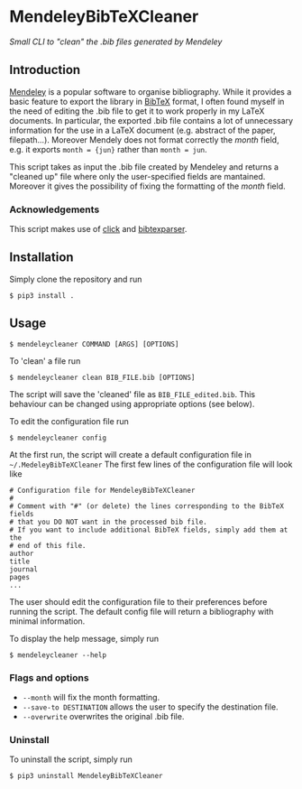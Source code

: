 # MendeleyBibTeXCleaner
*Small CLI to "clean" the .bib files generated by Mendeley*

## Introduction

[Mendeley](https://www.mendeley.com) is a popular software to organise bibliography.
While it provides a basic feature to export the library in [BibTeX](http://www.bibtex.org/) format, 
I often found myself in the need of editing the .bib file to get it to work properly in my
LaTeX documents. In particular, the exported .bib file contains a lot of unnecessary information
for the use in a LaTeX document (e.g. abstract of the paper, filepath...).
Moreover Mendely does not format correctly the *month* field, e.g. it exports `month = {jun}` rather
than `month = jun`.

This script takes as input the .bib file created by Mendeley and returns a "cleaned up" file where only
the user-specified fields are mantained. Moreover it gives the possibility of fixing the formatting
of the *month* field.

### Acknowledgements

This script makes use of [click](http://click.pocoo.org) and [bibtexparser](https://github.com/sciunto-org/python-bibtexparser).

## Installation

Simply clone the repository and run
```
$ pip3 install .
```

## Usage
```
$ mendeleycleaner COMMAND [ARGS] [OPTIONS] 
```
To 'clean' a file run
```
$ mendeleycleaner clean BIB_FILE.bib [OPTIONS]
```
The script will save the 'cleaned' file as `BIB_FILE_edited.bib`.
This behaviour can be changed using appropriate options (see below).

To edit the configuration file run
```
$ mendeleycleaner config
```

At the first run, the script will create a default configuration file in `~/.MedeleyBibTeXCleaner`
The first few lines of the configuration file will look like
```
# Configuration file for MendeleyBibTeXCleaner
#
# Comment with "#" (or delete) the lines corresponding to the BibTeX fields
# that you DO NOT want in the processed bib file.
# If you want to include additional BibTeX fields, simply add them at the
# end of this file.
author
title
journal
pages
...
```
The user should edit the configuration file to their preferences before running the script. 
The default config file will return a bibliography with minimal information.


To display the help message, simply run
```
$ mendeleycleaner --help
```


### Flags and options
* `--month` will fix the month formatting.
* `--save-to DESTINATION` allows the user to specify the destination file.
* `--overwrite` overwrites the original .bib file.

### Uninstall
To uninstall the script, simply run
```
$ pip3 uninstall MendeleyBibTeXCleaner
```
